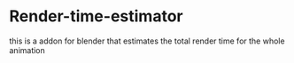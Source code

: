 # Render-time-estimator
this is a addon for blender that estimates the total render time for the whole animation
